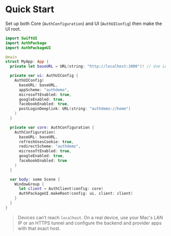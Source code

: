 
# Quick Start

Set up both Core (``AuthConfiguration``) and UI (``AuthUIConfig``) then make the UI root.

```swift
import SwiftUI
import AuthPackage
import AuthPackageUI

@main
struct MyApp: App {
  private let baseURL = URL(string: "http://localhost:3000")! // Use LAN IP/tunnel on device

  private var ui: AuthUIConfig {
    AuthUIConfig(
      baseURL: baseURL,
      appScheme: "authdemo",
      microsoftEnabled: true,
      googleEnabled: true,
      facebookEnabled: true,
      postLoginDeeplink: URL(string: "authdemo://home")
    )
  }

  private var core: AuthConfiguration {
    AuthConfiguration(
      baseURL: baseURL,
      refreshUsesCookie: true,
      redirectScheme: "authdemo",
      microsoftEnabled: true,
      googleEnabled: true,
      facebookEnabled: true
    )
  }

  var body: some Scene {
    WindowGroup {
      let client = AuthClient(config: core)
      AuthPackageUI.makeRoot(config: ui, client: client)
    }
  }
}
```

> Devices can’t reach `localhost`. On a real device, use your Mac's LAN IP or an HTTPS tunnel and configure the backend and provider apps with that exact host.
